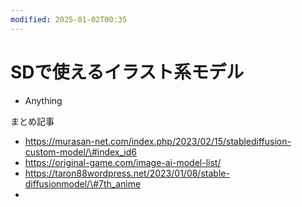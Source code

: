 ```yaml
---
modified: 2025-01-02T00:35
---
```

# SDで使えるイラスト系モデル

- Anything

まとめ記事

- https://murasan-net.com/index.php/2023/02/15/stablediffusion-custom-model/\#index_id6  
- https://original-game.com/image-ai-model-list/  
- https://taron88wordpress.net/2023/01/08/stable-diffusionmodel/\#7th_anime  
-